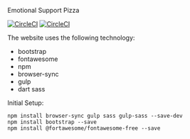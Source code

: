 Emotional Support Pizza

[![CircleCI](https://circleci.com/gh/IamMrCupp/esp-project/tree/master.svg?style=svg)](https://circleci.com/gh/IamMrCupp/esp-project/tree/master)
[![CircleCI](https://circleci.com/gh/IamMrCupp/esp-project/tree/master.svg?style=svg)](https://circleci.com/gh/IamMrCupp/esp-project/tree/dev)


The website uses the following technology:
- bootstrap
- fontawesome
- npm
- browser-sync
- gulp
- dart sass
  
Initial Setup:
``` 
npm install browser-sync gulp sass gulp-sass --save-dev
npm install bootstrap --save
npm install @fortawesome/fontawesome-free --save 
```